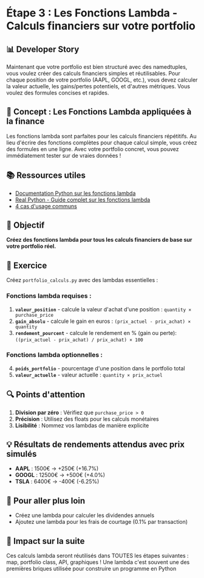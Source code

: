 # Étape 3 : Les Fonctions Lambda - Calculs financiers sur votre portfolio

## 📊 Developer Story
Maintenant que votre portfolio est bien structuré avec des namedtuples, vous voulez créer des calculs financiers simples et réutilisables. Pour chaque position de votre portfolio (AAPL, GOOGL, etc.), vous devez calculer la valeur actuelle, les gains/pertes potentiels, et d'autres métriques. Vous voulez des formules concises et rapides.

## 🎯 Concept : Les Fonctions Lambda appliquées à la finance
Les fonctions lambda sont parfaites pour les calculs financiers répétitifs. Au lieu d'écrire des fonctions complètes pour chaque calcul simple, vous créez des formules en une ligne. Avec votre portfolio concret, vous pouvez immédiatement tester sur de vraies données !

## 📚 Ressources utiles
- [Documentation Python sur les fonctions lambda](https://docs.python.org/3/tutorial/controlflow.html#lambda-expressions)
- [Real Python - Guide complet sur les fonctions lambda](https://realpython.com/python-lambda/)
- [4 cas d'usage communs](https://datascientest.com/python-et-fonctions-lambda)

## 🎯 Objectif
**Créez des fonctions lambda pour tous les calculs financiers de base sur votre portfolio réel.**

## 📝 Exercice
Créez `portfolio_calculs.py` avec des lambdas essentielles :

### Fonctions lambda requises :
1. **`valeur_position`** - calcule la valeur d'achat d'une position : `quantity × purchase_price`
2. **`gain_absolu`** - calcule le gain en euros : `(prix_actuel - prix_achat) × quantity`
3. **`rendement_pourcent`** - calcule le rendement en % (gain ou perte): `((prix_actuel - prix_achat) / prix_achat) × 100`

### Fonctions lambda optionnelles :
4. **`poids_portfolio`** - pourcentage d'une position dans le portfolio total
5. **`valeur_actuelle`** - valeur actuelle : `quantity × prix_actuel`


## 🔍 Points d'attention
1. **Division par zéro** : Vérifiez que `purchase_price > 0`
2. **Précision** : Utilisez des floats pour les calculs monétaires
3. **Lisibilité** : Nommez vos lambdas de manière explicite

## 💡 Résultats de rendements attendus avec prix simulés
- **AAPL** : 1500€ → +250€ (+16.7%)
- **GOOGL** : 12500€ → +500€ (+4.0%)  
- **TSLA** : 6400€ → -400€ (-6.25%)

## 🚀 Pour aller plus loin
- Créez une lambda pour calculer les dividendes annuels
- Ajoutez une lambda pour les frais de courtage (0.1% par transaction)

## 🔄 Impact sur la suite
Ces calculs lambda seront réutilisés dans TOUTES les étapes suivantes : map, portfolio class, API, graphiques ! Une lambda c'est souvent une des premières briques utilisée pour construire un programme en Python

